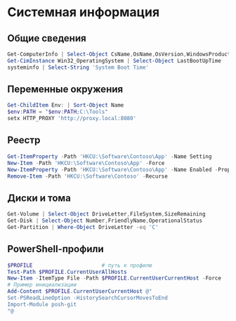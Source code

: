 # Системная информация

## Общие сведения

```powershell
Get-ComputerInfo | Select-Object CsName,OsName,OsVersion,WindowsProductName
Get-CimInstance Win32_OperatingSystem | Select-Object LastBootUpTime
systeminfo | Select-String 'System Boot Time'
```

## Переменные окружения

```powershell
Get-ChildItem Env: | Sort-Object Name
$env:PATH = "$env:PATH;C:\Tools"
setx HTTP_PROXY 'http://proxy.local:8080'
```

## Реестр

```powershell
Get-ItemProperty -Path 'HKCU:\Software\Contoso\App' -Name Setting
New-Item -Path 'HKCU:\Software\Contoso\App' -Force
New-ItemProperty -Path 'HKCU:\Software\Contoso\App' -Name Enabled -PropertyType DWord -Value 1 -Force
Remove-Item -Path 'HKCU:\Software\Contoso' -Recurse
```

## Диски и тома

```powershell
Get-Volume | Select-Object DriveLetter,FileSystem,SizeRemaining
Get-Disk | Select-Object Number,FriendlyName,OperationalStatus
Get-Partition | Where-Object DriveLetter -eq 'C'
```

## PowerShell-профили

```powershell
$PROFILE                      # путь к профилю
Test-Path $PROFILE.CurrentUserAllHosts
New-Item -ItemType File -Path $PROFILE.CurrentUserCurrentHost -Force
# Пример инициализации
Add-Content $PROFILE.CurrentUserCurrentHost @"
Set-PSReadLineOption -HistorySearchCursorMovesToEnd
Import-Module posh-git
"@
```
